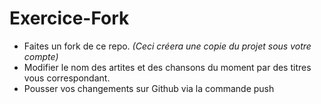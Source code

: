 # Exercice-Fork

- Faites un fork de ce repo. _(Ceci créera une copie du projet sous votre compte)_
- Modifier le nom des artites et des chansons du moment par des titres vous correspondant.
- Pousser vos changements sur Github via la commande push
